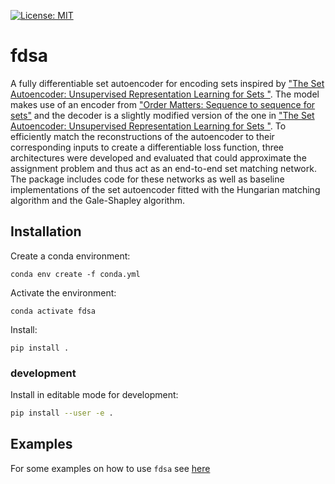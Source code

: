 [![License: MIT](https://img.shields.io/badge/License-MIT-yellow.svg)](https://opensource.org/licenses/MIT)
# fdsa

A fully differentiable set autoencoder for encoding sets inspired by ["The Set Autoencoder: Unsupervised Representation Learning for Sets "](https://openreview.net/forum?id=r1tJKuyRZ). The model makes use of an
encoder from ["Order Matters: Sequence to sequence for sets"](https://arxiv.org/abs/1511.06391) and the decoder is a slightly modified version of the one in ["The Set Autoencoder: Unsupervised Representation Learning for Sets "](https://openreview.net/forum?id=r1tJKuyRZ). To efficiently match the reconstructions of the autoencoder to their corresponding inputs to create a differentiable loss function, three architectures were developed and evaluated that could approximate the assignment problem and thus act as an end-to-end
set matching network. The package includes code for these networks as well as baseline implementations of the set autoencoder fitted with the Hungarian matching algorithm and the Gale-Shapley algorithm.

## Installation

Create a conda environment:

```console
conda env create -f conda.yml
```

Activate the environment:

```console
conda activate fdsa
```

Install:

```console
pip install .
```

### development

Install in editable mode for development:

```sh
pip install --user -e .
```

## Examples

For some examples on how to use `fdsa` see [here](./examples)
